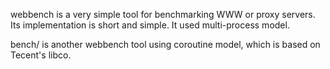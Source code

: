 webbench is a very simple tool for benchmarking WWW or proxy servers.
Its implementation is short and simple. It used multi-process model.  
  
bench/ is another webbench tool using coroutine model, which is based on Tecent's libco.
 
